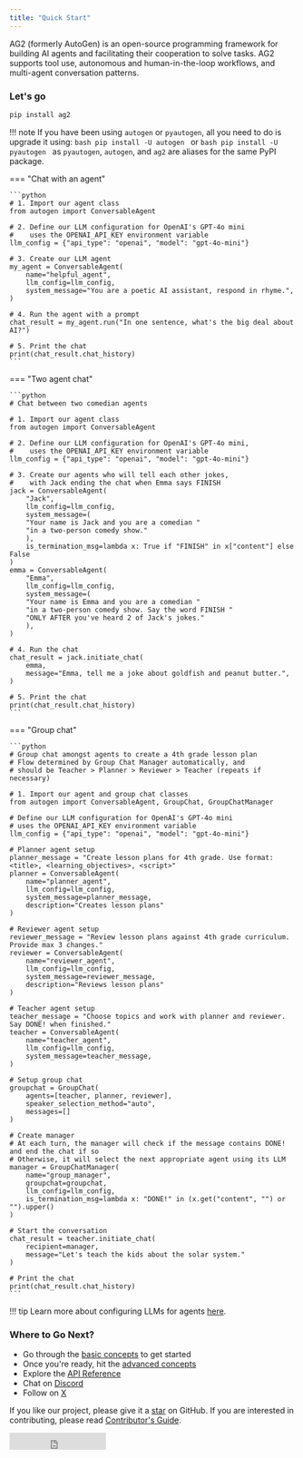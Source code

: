 ```yaml
---
title: "Quick Start"
---
```


AG2 (formerly AutoGen) is an open-source programming framework for building AI agents and facilitating their cooperation to solve tasks. AG2 supports tool use, autonomous and human-in-the-loop workflows, and multi-agent conversation patterns.

### Let's go

```sh
pip install ag2
```
!!! note
    If you have been using `autogen` or `pyautogen`, all you need to do is upgrade it using:
    ```bash
    pip install -U autogen
    ```
    or
    ```bash
    pip install -U pyautogen
    ```
    as `pyautogen`, `autogen`, and `ag2` are aliases for the same PyPI package.

=== "Chat with an agent"

    ```python
    # 1. Import our agent class
    from autogen import ConversableAgent

    # 2. Define our LLM configuration for OpenAI's GPT-4o mini
    #    uses the OPENAI_API_KEY environment variable
    llm_config = {"api_type": "openai", "model": "gpt-4o-mini"}

    # 3. Create our LLM agent
    my_agent = ConversableAgent(
        name="helpful_agent",
        llm_config=llm_config,
        system_message="You are a poetic AI assistant, respond in rhyme.",
    )

    # 4. Run the agent with a prompt
    chat_result = my_agent.run("In one sentence, what's the big deal about AI?")

    # 5. Print the chat
    print(chat_result.chat_history)
    ```

=== "Two agent chat"

    ```python
    # Chat between two comedian agents

    # 1. Import our agent class
    from autogen import ConversableAgent

    # 2. Define our LLM configuration for OpenAI's GPT-4o mini,
    #    uses the OPENAI_API_KEY environment variable
    llm_config = {"api_type": "openai", "model": "gpt-4o-mini"}

    # 3. Create our agents who will tell each other jokes,
    #    with Jack ending the chat when Emma says FINISH
    jack = ConversableAgent(
        "Jack",
        llm_config=llm_config,
        system_message=(
        "Your name is Jack and you are a comedian "
        "in a two-person comedy show."
        ),
        is_termination_msg=lambda x: True if "FINISH" in x["content"] else False
    )
    emma = ConversableAgent(
        "Emma",
        llm_config=llm_config,
        system_message=(
        "Your name is Emma and you are a comedian "
        "in a two-person comedy show. Say the word FINISH "
        "ONLY AFTER you've heard 2 of Jack's jokes."
        ),
    )

    # 4. Run the chat
    chat_result = jack.initiate_chat(
        emma,
        message="Emma, tell me a joke about goldfish and peanut butter.",
    )

    # 5. Print the chat
    print(chat_result.chat_history)
    ```

=== "Group chat"

    ```python
    # Group chat amongst agents to create a 4th grade lesson plan
    # Flow determined by Group Chat Manager automatically, and
    # should be Teacher > Planner > Reviewer > Teacher (repeats if necessary)

    # 1. Import our agent and group chat classes
    from autogen import ConversableAgent, GroupChat, GroupChatManager

    # Define our LLM configuration for OpenAI's GPT-4o mini
    # uses the OPENAI_API_KEY environment variable
    llm_config = {"api_type": "openai", "model": "gpt-4o-mini"}

    # Planner agent setup
    planner_message = "Create lesson plans for 4th grade. Use format: <title>, <learning_objectives>, <script>"
    planner = ConversableAgent(
        name="planner_agent",
        llm_config=llm_config,
        system_message=planner_message,
        description="Creates lesson plans"
    )

    # Reviewer agent setup
    reviewer_message = "Review lesson plans against 4th grade curriculum. Provide max 3 changes."
    reviewer = ConversableAgent(
        name="reviewer_agent",
        llm_config=llm_config,
        system_message=reviewer_message,
        description="Reviews lesson plans"
    )

    # Teacher agent setup
    teacher_message = "Choose topics and work with planner and reviewer. Say DONE! when finished."
    teacher = ConversableAgent(
        name="teacher_agent",
        llm_config=llm_config,
        system_message=teacher_message,
    )

    # Setup group chat
    groupchat = GroupChat(
        agents=[teacher, planner, reviewer],
        speaker_selection_method="auto",
        messages=[]
    )

    # Create manager
    # At each turn, the manager will check if the message contains DONE! and end the chat if so
    # Otherwise, it will select the next appropriate agent using its LLM
    manager = GroupChatManager(
        name="group_manager",
        groupchat=groupchat,
        llm_config=llm_config,
        is_termination_msg=lambda x: "DONE!" in (x.get("content", "") or "").upper()
    )

    # Start the conversation
    chat_result = teacher.initiate_chat(
        recipient=manager,
        message="Let's teach the kids about the solar system."
    )

    # Print the chat
    print(chat_result.chat_history)
    ```

!!! tip
    Learn more about configuring LLMs for agents
    [here](/docs/user-guide/basic-concepts/llm-configuration).


### Where to Go Next?

- Go through the [basic concepts](/docs/user-guide/basic-concepts/installing-ag2) to get started
- Once you're ready, hit the [advanced concepts](/docs/user-guide/advanced-concepts/rag)
- Explore the [API Reference](/docs/api-reference/autogen/overview)
- Chat on [Discord](https://discord.gg/pAbnFJrkgZ)
- Follow on [X](https://x.com/ag2oss)

If you like our project, please give it a [star](https://github.com/ag2ai/ag2) on GitHub. If you are interested in contributing, please read [Contributor's Guide](/contributor-guide/contributing).

<iframe
  src="https://ghbtns.com/github-btn.html?user=ag2ai&amp;repo=ag2&amp;type=star&amp;count=true&amp;size=large"
  frameborder="0"
  scrolling="0"
  width="170"
  height="30"
  title="GitHub"
></iframe>
